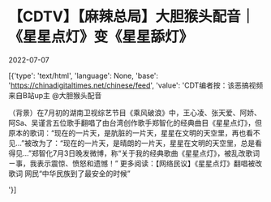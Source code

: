 # 【CDTV】【麻辣总局】大胆猴头配音｜《星星点灯》变《星星舔灯》

2022-07-07

[{'type': 'text/html', 'language': None, 'base': 'https://chinadigitaltimes.net/chinese/feed', 'value': 'CDT编者按：该恶搞视频来自B站up主 @大胆猴头配音 



（背景）在7月初的湖南卫视综艺节目《乘风破浪》中，王心凌、张天爱、阿娇、阿Sa、吴谨言五位歌手翻唱了由台湾创作歌手郑智化的经典曲目《星星点灯》，但原本的歌词：“现在的一片天，是肮脏的一片天，星星在文明的天空里，再也看不见&#8230;”被改为了：“现在的一片天，是晴朗的一片天，星星在文明的天空里，总是看得见&#8230;”郑智化7月3日晚发微博，称“关于我的经典歌曲《星星点灯》，被乱改歌词ㄧ事，我表示震惊、愤怒和遗憾！”  更多阅读：【网络民议】《星星点灯》翻唱被改歌词 网民“中华民族到了最安全的时候”



 '}]